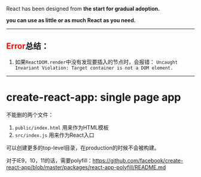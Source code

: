 React has been designed from **the start for gradual adoption.**

**you can use as little or as much React as you need.**

---

## <span style="color:red">Error</span>总结：
1. 如果`ReactDOM.render`中没有发现要插入的节点时，会报错：
`Uncaught Invariant Violation: Target container is not a DOM element.`

---

# create-react-app: single page app

不能删的两个文件：
1. `public/index.html` 用来作为HTML模板
2. `src/index.js` 用来作为React入口

可以创建更多的top-level目录，在production的时候不会被构建。

对于IE9，10，11的话，需要polyfill：https://github.com/facebook/create-react-app/blob/master/packages/react-app-polyfill/README.md